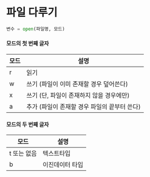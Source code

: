 # 파일 다루기
```python
변수 = open(파일명, 모드)
```
#### 모드의 첫 번째 글자 
모드|설명
---|---
r|읽기
w|쓰기 (파일이 이미 존재할 경우 덮어쓴다)
x|쓰기 (단, 파일이 존재하지 않을 경우에만)
a|추가 (파일이 존재할 경우 파일의 끝부터 쓴다)


#### 모드의 두 번째 글자

모드|설명
---|---
t 또는 없음|텍스트타입
b|이진데이터 타입



